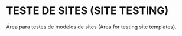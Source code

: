# TESTE DE SITES (SITE TESTING)
 Área para testes de modelos de sites (Area for testing site templates).

